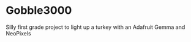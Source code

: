 Gobble3000
==========

Silly first grade project to light up a turkey with an Adafruit Gemma and NeoPixels
